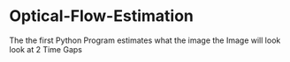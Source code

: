 # Optical-Flow-Estimation

The the first Python Program estimates what the image the Image will look look at 2 Time Gaps
